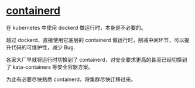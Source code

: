 # [containerd](https://github.com/containerd/containerd)

在 kubernetes 中使用 dockerd 做运行时，本身是不必要的。

越过 dockerd，直接使用它底层的 containerd 做运行时，削减中间环节，可以提升代码的可维护性，减少 Bug.

各家大厂早就将运行时切换到了 containerd，对安全要求更高的甚至已经切换到了 kata-containers 等安全容器方案。

为此有必要尽快熟悉 containerd，将集群尽快迁移过来。




